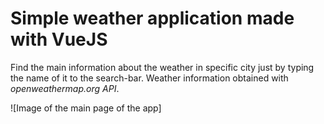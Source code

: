 # Simple weather application made with VueJS

Find the main information about the weather in specific city just by typing the name of it to the search-bar. Weather information obtained with *openweathermap.org API*.

![Image of the main page of the app]
